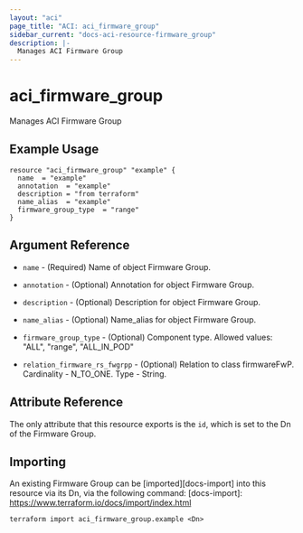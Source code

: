 ```yaml
---
layout: "aci"
page_title: "ACI: aci_firmware_group"
sidebar_current: "docs-aci-resource-firmware_group"
description: |-
  Manages ACI Firmware Group
---
```


# aci_firmware_group #
Manages ACI Firmware Group

## Example Usage ##

```hcl
resource "aci_firmware_group" "example" {
  name  = "example"
  annotation  = "example"
  description = "from terraform"
  name_alias  = "example"
  firmware_group_type  = "range"
}
```
## Argument Reference ##
* `name` - (Required) Name of object Firmware Group.
* `annotation` - (Optional) Annotation for object Firmware Group.
* `description` - (Optional) Description for object Firmware Group.
* `name_alias` - (Optional) Name_alias for object Firmware Group.
* `firmware_group_type` - (Optional) Component type.
Allowed values: "ALL", "range", "ALL_IN_POD"

* `relation_firmware_rs_fwgrpp` - (Optional) Relation to class firmwareFwP. Cardinality - N_TO_ONE. Type - String.
                


## Attribute Reference

The only attribute that this resource exports is the `id`, which is set to the
Dn of the Firmware Group.

## Importing ##

An existing Firmware Group can be [imported][docs-import] into this resource via its Dn, via the following command:
[docs-import]: https://www.terraform.io/docs/import/index.html


```
terraform import aci_firmware_group.example <Dn>
```
